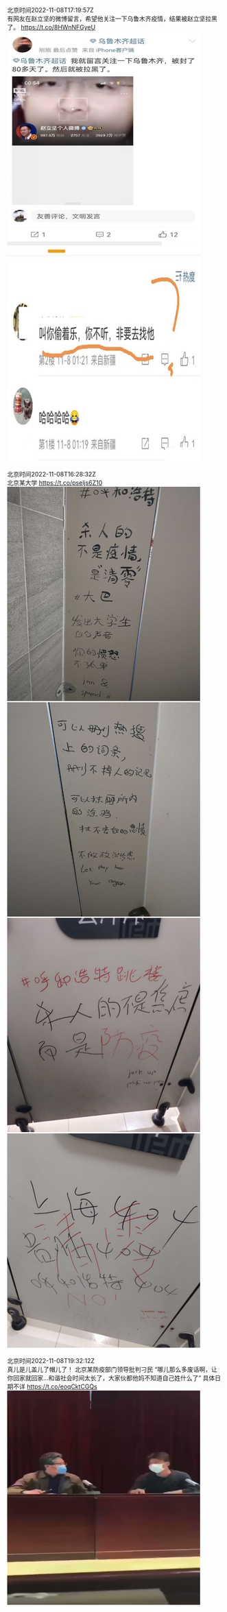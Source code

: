 北京时间2022-11-08T17:19:57Z<br>有网友在赵立坚的微博留言，希望他关注一下乌鲁木齐疫情，结果被赵立坚拉黑了。 https://t.co/8HWnNFGyeU<br><img src='/temp/image/2022/o-Month-11/1589910585269194752_0.jpg' width='450' height='500'><img src='/temp/image/2022/o-Month-11/1589910585269194752_1.jpg' width='450' height='500'><br><br>北京时间2022-11-08T16:28:32Z<br>北京某大学 https://t.co/pseljs6Z10<br><img src='/temp/image/2022/o-Month-11/1589897646319472640_0.jpg' width='450' height='500'><img src='/temp/image/2022/o-Month-11/1589897646319472640_1.jpg' width='450' height='500'><img src='/temp/image/2022/o-Month-11/1589897646319472640_2.jpg' width='450' height='500'><img src='/temp/image/2022/o-Month-11/1589897646319472640_3.jpg' width='450' height='500'><br><br>北京时间2022-11-08T19:32:12Z<br>真儿是儿盖儿了帽儿了！
北京某防疫部门领导批判刁民
“哪儿那么多废话啊，让你回家就回家...和谐社会时间太长了，大家伙都他妈不知道自己姓什么了”
具体日期不详 https://t.co/eoqCktCGQs<br><img src='/temp/video/2022/o-Month-11/r-Day-08/whyyoutouzhele/1589943865913802753_0.jpg' width='450' height='500'><br><br>
